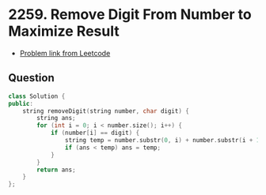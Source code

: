# 2259. Remove Digit From Number to Maximize Result
- [Problem link from Leetcode](https://leetcode.com/problems/remove-digit-from-number-to-maximize-result/description/)
## Question
```cpp
class Solution {
public:
    string removeDigit(string number, char digit) {
        string ans;
        for (int i = 0; i < number.size(); i++) {
            if (number[i] == digit) {
                string temp = number.substr(0, i) + number.substr(i + 1);
                if (ans < temp) ans = temp;
            }
        }
        return ans;
    }
};
```
